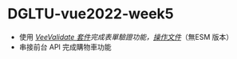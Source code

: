 # DGLTU-vue2022-week5
- 使用 *[VeeValidate 套件](https://vee-validate.logaretm.com/v4/)*完成表單驗證功能，*[操作文件](https://hackmd.io/FFv0a5cBToOATP7uI5COMQ)*（無ESM 版本）
- 串接前台 API 完成購物車功能
